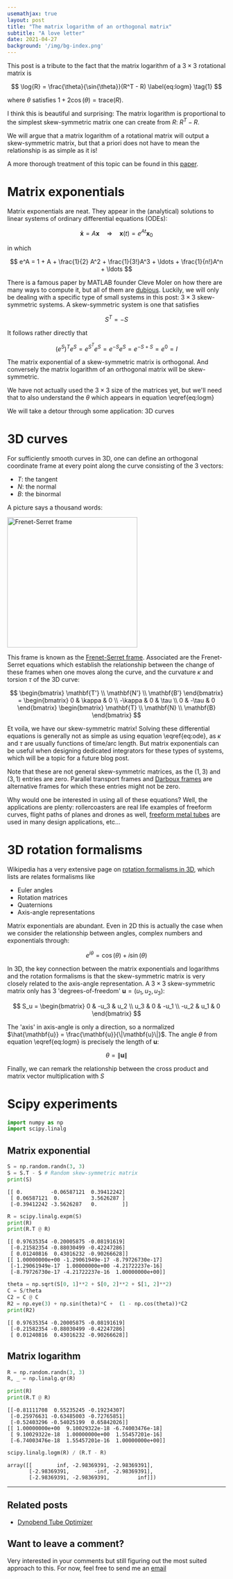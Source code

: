 ```yaml
---
usemathjax: true
layout: post
title: "The matrix logarithm of an orthogonal matrix"
subtitle: "A love letter"
date: 2021-04-27
background: '/img/bg-index.png'
---
```


This post is a tribute to the fact that the matrix logarithm of a $3\times 3$ rotational matrix is

$$
\log{R} = \frac{\theta}{\sin{\theta}}(R^T - R) \label{eq:logm} \tag{1}
$$

where $\theta$ satisfies $1 + 2\cos(\theta) = \text{trace}(R)$.

I think this is beautiful and surprising: The matrix logarithm is proportional to the simplest skew-symmetric matrix one can create from $R$: $R^T - R$.

We will argue that a matrix logarithm of a rotational matrix will output a skew-symmetric matrix, but that a priori does not have to mean the relationship is as simple as it is!

A more thorough treatment of this topic can be found in this [paper](https://www.sciencedirect.com/science/article/pii/S0377042709007791).

# Matrix exponentials

Matrix exponentials are neat. They appear in the (analytical) solutions to linear systems of ordinary differential equations (ODEs):

$$
\mathbf{\dot{x}} = A\mathbf{x} \quad \Rightarrow \quad \mathbf{x}(t) = e^{At}\mathbf{x}_0 \label{eq:ode} \tag{2}
$$

in which

$$
e^A = 1 + A + \frac{1}{2} A^2 + \frac{1}{3!}A^3 + \ldots + \frac{1}{n!}A^n + \ldots
$$

There is a famous paper by MATLAB founder Cleve Moler on how there are many ways to compute it, but all of them are [dubious](https://www.cs.cornell.edu/cv/ResearchPDF/19ways+.pdf). Luckily, we will only be dealing with a specific type of small systems in this post: $3 \times 3$ skew-symmetric systems. A skew-symmetric system is one that satisfies

$$ 
S^T = - S
$$

It follows rather directly that 

$$(e^S)^Te^S = e^{S^T}e^S = e^{-S}e^S = e^{-S + S} = e^0 = I$$


The matrix exponential of a skew-symmetric matrix is orthogonal. And conversely the matrix logarithm of an orthogonal matrix will be skew-symmetric.

We have not actually used the $3\times 3$ size of the matrices yet, but we'll need that to also understand the $\theta$ which appears in equation \eqref{eq:logm}

We will take a detour through some application: 3D curves

# 3D curves
For sufficiently smooth curves in 3D, one can define an orthogonal coordinate frame at every point along the curve consisting of the 3 vectors:
- $T$: the tangent
- $N$: the normal
- $B$: the binormal

A picture says a thousand words:

<img src="https://upload.wikimedia.org/wikipedia/commons/1/11/Frenet.svg" alt="Frenet-Serret frame" width="300"/>

This frame is known as the [Frenet-Serret frame](https://en.wikipedia.org/wiki/Frenet%E2%80%93Serret_formulas). Associated are the Frenet-Serret equations which establish the relationship between the change of these frames when one moves along the curve, and the curvature $\kappa$ and torsion $\tau$ of the 3D curve:

$$
\begin{bmatrix} \mathbf{T'} \\ \mathbf{N'} \\ \mathbf{B'} \end{bmatrix} = \begin{bmatrix}
 0 & \kappa & 0 \\
 -\kappa & 0 & \tau \\
 0 & -\tau & 0
\end{bmatrix}
\begin{bmatrix} \mathbf{T} \\ \mathbf{N} \\ \mathbf{B} \end{bmatrix}
$$

Et voila, we have our skew-symmetric matrix! Solving these differential equations is generally not as simple as using equation \eqref{eq:ode}, as $\kappa$ and $\tau$ are usually functions of time/arc length. But matrix exponentials can be useful when designing dedicated integrators for these types of systems, which will be a topic for a future blog post.

Note that these are not general skew-symmetric matrices, as the $(1, 3)$ and $(3, 1)$ entries are zero. Parallel transport frames and [Darboux frames](https://en.wikipedia.org/wiki/Darboux_frame) are alternative frames for which these entries might not be zero.

Why would one be interested in using all of these equations? Well, the applications are plenty: rollercoasters are real life examples of freeform curves, flight paths of planes and drones as well, [freeform metal tubes](/2023/03/25/dynobend_tube_optimizer.html) are used in many design applications, etc... 

# 3D rotation formalisms

Wikipedia has a very extensive page on [rotation formalisms in 3D](https://en.wikipedia.org/wiki/Rotation_formalisms_in_three_dimensions), which lists are relates formalisms like
- Euler angles
- Rotation matrices
- Quaternions
- Axis-angle representations

Matrix exponentials are abundant. Even in 2D this is actually the case when we consider the relationship between angles, complex numbers and exponentials through:

$$
e^{i\theta} = \cos(\theta) + i \sin(\theta)
$$

In 3D, the key connection between the matrix exponentials and logarithms and the rotation formalisms is that the skew-symmetric matrix is very closely related to the axis-angle representation. A $3\times 3$ skew-symmetric matrix only has 3 'degrees-of-freedom' $\mathbf{u} = (u_1, u_2, u_3)$:

$$
S_u = \begin{bmatrix}
 0 & -u_3 & u_2 \\
 u_3 & 0 & -u_1 \\
 -u_2 & u_1 & 0
\end{bmatrix}
$$

The 'axis' in axis-angle is only a direction, so a normalized $\hat{\mathbf{u}} = \frac{\mathbf{u}}{\|\mathbf{u}\|}$. The angle $\theta$ from equation \eqref{eq:logm} is precisely the length of $\mathbf{u}$:

$$
\theta = \|\mathbf{u}\|
$$

Finally, we can remark the relationship between the cross product and matrix vector multiplication with $S$

# Scipy experiments


```python
import numpy as np
import scipy.linalg
```

## Matrix exponential


```python
S = np.random.randn(3, 3)
S = S.T - S # Random skew-symmetric matrix
print(S)
```

    [[ 0.         -0.06587121  0.39412242]
     [ 0.06587121  0.          3.5626287 ]
     [-0.39412242 -3.5626287   0.        ]]
    


```python
R = scipy.linalg.expm(S)
print(R)
print(R.T @ R)
```

    [[ 0.97635354 -0.20005875 -0.08191619]
     [-0.21582354 -0.88030499 -0.42247286]
     [ 0.01240816  0.43016232 -0.90266628]]
    [[ 1.00000000e+00 -1.29061949e-17 -8.79726730e-17]
     [-1.29061949e-17  1.00000000e+00 -4.21722237e-16]
     [-8.79726730e-17 -4.21722237e-16  1.00000000e+00]]
    


```python
theta = np.sqrt(S[0, 1]**2 + S[0, 2]**2 + S[1, 2]**2)
C = S/theta
C2 = C @ C
R2 = np.eye(3) + np.sin(theta)*C +  (1 - np.cos(theta))*C2
print(R2)
```

    [[ 0.97635354 -0.20005875 -0.08191619]
     [-0.21582354 -0.88030499 -0.42247286]
     [ 0.01240816  0.43016232 -0.90266628]]
    

## Matrix logarithm


```python
R = np.random.randn(3, 3)
R, _ = np.linalg.qr(R)
```


```python
print(R)
print(R.T @ R)
```

    [[-0.81111708  0.55235245 -0.19234307]
     [-0.25976631 -0.63485003 -0.72765851]
     [-0.52403296 -0.54025199  0.65842026]]
    [[ 1.00000000e+00  9.10029322e-18 -6.74003476e-18]
     [ 9.10029322e-18  1.00000000e+00  1.55457201e-16]
     [-6.74003476e-18  1.55457201e-16  1.00000000e+00]]
    


```python
scipy.linalg.logm(R) / (R.T - R)
```


    array([[        inf, -2.98369391, -2.98369391],
           [-2.98369391,        -inf, -2.98369391],
           [-2.98369391, -2.98369391,         inf]])

-----

## Related posts
- [Dynobend Tube Optimizer](/2023/03/25/dynobend_tube_optimizer.html)

## Want to leave a comment?
Very interested in your comments but still figuring out the most suited approach to this. For now, feel free to send me an [email](mailto:lenseswaenen@gmail.com)
